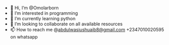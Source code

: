 - 👋 Hi, I’m @Omolarborn
- 👀 I’m interested in programming
- 🌱 I’m currently learning python
- 💞️ I’m looking to collaborate on all available resources
- 📫 How to reach me @abdulwasiushuaib8@gmail.com +2347010020595 on whatsapp

<!---
Omolarborn/Omolarborn is a ✨ special ✨ repository because its `README.md` (this file) appears on your GitHub profile.
You can click the Preview link to take a look at your changes.
--->
